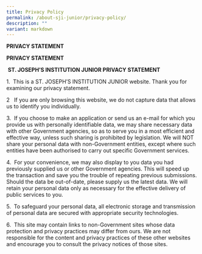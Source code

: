 ```yaml
---
title: Privacy Policy
permalink: /about-sji-junior/privacy-policy/
description: ""
variant: markdown
---
```

**PRIVACY STATEMENT**

         

**PRIVACY STATEMENT**

&nbsp;**ST. JOSEPH’S INSTITUTION JUNIOR PRIVACY STATEMENT**

1.&nbsp; This is a ST. JOSEPH’S INSTITUTION JUNIOR website. Thank you for examining our privacy statement.

2&nbsp;&nbsp; If you are only browsing this website, we do not capture data that allows us to identify you individually.

3.&nbsp; If you choose to make an application or send us an e-mail for which you provide us with personally identifiable data, we may share necessary data with other Government agencies, so as to serve you in a most efficient and effective way, unless such sharing is prohibited by legislation. We will NOT share your personal data with non-Government entities, except where such entities have been authorised to carry out specific Government services.

4.&nbsp; For your convenience, we may also display to you data you had previously supplied us or other Government agencies. This will speed up the transaction and save you the trouble of repeating previous submissions. Should the data be out-of-date, please supply us the latest data. We will retain your personal data only as necessary for the effective delivery of public services to you.

5.&nbsp; To safeguard your personal data, all electronic storage and transmission of personal data are secured with appropriate security technologies.

6.&nbsp; This site may contain links to non-Government sites whose data protection and privacy practices may differ from ours. We are not responsible for the content and privacy practices of these other websites and encourage you to consult the privacy notices of those sites.